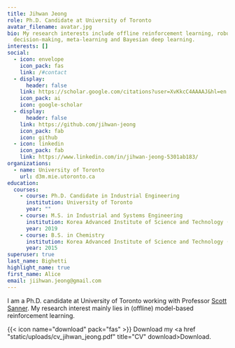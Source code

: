 ```yaml
---
title: Jihwan Jeong
role: Ph.D. Candidate at University of Toronto
avatar_filename: avatar.jpg
bio: My research interests include offline reinforcement learning, robust
  decision-making, meta-learning and Bayesian deep learning.
interests: []
social:
  - icon: envelope
    icon_pack: fas
    link: /#contact
  - display:
      header: false
    link: https://scholar.google.com/citations?user=XvKkcC4AAAAJ&hl=en
    icon_pack: ai
    icon: google-scholar
  - display:
      header: false
    link: https://github.com/jihwan-jeong
    icon_pack: fab
    icon: github
  - icon: linkedin
    icon_pack: fab
    link: https://www.linkedin.com/in/jihwan-jeong-5301ab183/
organizations:
  - name: University of Toronto
    url: d3m.mie.utoronto.ca
education:
  courses:
    - course: Ph.D. Candidate in Industrial Engineering
      institution: University of Toronto
      year: ""
    - course: M.S. in Industrial and Systems Engineering
      institution: Korea Advanced Institute of Science and Technology (KAIST)
      year: 2019
    - course: B.S. in Chemistry
      institution: Korea Advanced Institute of Science and Technology (KAIST)
      year: 2015
superuser: true
last_name: Bighetti
highlight_name: true
first_name: Alice
email: jiihwan.jeong@gmail.com
---
```

I am a Ph.D. candidate at University of Toronto working with Professor [Scott Sanner](d3m.mie.utoronto.ca). My research interest mainly lies in (offline) model-based reinforcement learning. 

{{< icon name="download" pack="fas" >}} Download my <a href "static/uploads/cv_jihwan_jeong.pdf" title="CV" download>Download</a>.